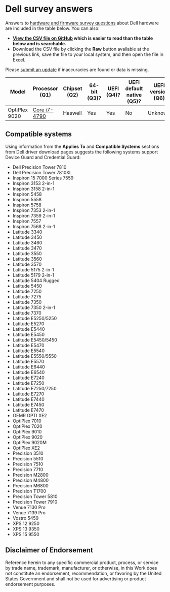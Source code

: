 # Dell survey answers

Answers to [hardware and firmware survey questions](./../README.md#questions) about Dell hardware are included in the table below. You can also:

* **[View the CSV file on GitHub](./Survey.csv) which is easier to read than the table below and is searchable.** 
* Download the CSV file by clicking the **Raw** button available at the previous link, save the file to your local system, and then open the file in Excel. 

Please [submit an update](./../README.md#request-for-answers) if inaccuracies are found or data is missing.

| Model | Processor (Q1) | Chipset (Q2) | 64-bit (Q3)? | UEFI (Q4)? | UEFI default native (Q5)? | UEFI version (Q6) | SecureBoot (Q7)? | SecureBoot default enabled (Q8)? | SecureBoot upgrade (Q9)? | Secure MOR (Q10)? | MemVirt (Q11)? | MemVirt default enabled (Q12)? | IOVirt (Q13)? | IOVirt default enabled (Q14)? | SLAT (Q15)? | TPM (Q16)? | TPM version (Q17) | TPM enabled default (Q18)? | TPM auto (Q19)? | PPI (Q20)? | PPI version (Q21) | CG tested (Q22)? | DG tested (Q23)? | BIOS fix needed (Q24)? | BIOS version needed (Q25) | UEFI WU (Q26)? | Win10 official (Q27)? | Win10 tested (Q28)? | WHCP (Q29)? | WHCP version (Q30) |
| --- | --- | --- | --- | --- | --- | --- | --- | --- | --- | --- | --- | --- | --- | --- | --- | --- | --- | --- | --- | --- | --- | --- | --- | --- | --- | --- | --- | --- | --- | --- |
| OptiPlex 9020 | [Core i7-4790](http://ark.intel.com/products/80806/Intel-Core-i7-4790-Processor-8M-Cache-up-to-4_00-GHz) | Haswell | Yes | Yes | No | Unknown | Yes | No | N/A | Unknown | Yes | Yes | Yes | No | Yes | Yes | 1.2 | No | No | Yes | Unknown | Yes | Yes | Yes | A16 | No | No | Yes | Yes | Windows 8 | 

## Compatible systems
Using information from the **Applies To** and **Compatible Systems** sections from Dell driver download pages suggests the following systems support Device Guard and Credential Guard:
* Dell Precision Tower 7810
* Dell Precision Tower 7810XL
* Inspiron 15 7000 Series 7559
* Inspiron 3153 2-in-1
* Inspiron 3158 2-in-1
* Inspiron 5458
* Inspiron 5558
* Inspiron 5758
* Inspiron 7353 2-in-1
* Inspiron 7359 2-in-1
* Inspiron 7557
* Inspiron 7568 2-in-1
* Latitude 3340
* Latitude 3450
* Latitude 3460
* Latitude 3470
* Latitude 3550
* Latitude 3560
* Latitude 3570
* Latitude 5175 2-in-1
* Latitude 5179 2-in-1
* Latitude 5404 Rugged
* Latitude 5450
* Latitude 7250
* Latitude 7275
* Latitude 7350
* Latitude 7350 2-in-1
* Latitude 7370
* Latitude E5250/5250
* Latitude E5270
* Latitude E5440
* Latitude E5450
* Latitude E5450/5450
* Latitude E5470
* Latitude E5540
* Latitude E5550/5550
* Latitude E5570
* Latitude E6440
* Latitude E6540
* Latitude E7240
* Latitude E7250
* Latitude E7250/7250
* Latitude E7270
* Latitude E7440
* Latitude E7450
* Latitude E7470
* OEMR OPTI XE2
* OptiPlex 7010
* OptiPlex 7020
* OptiPlex 9010
* OptiPlex 9020
* OptiPlex 9020M
* OptiPlex XE2
* Precision 3510
* Precision 5510
* Precision 7510
* Precision 7710
* Precision M2800
* Precision M4800
* Precision M6800
* Precision T1700
* Precision Tower 5810
* Precision Tower 7910
* Venue 7130 Pro
* Venue 7139 Pro
* Vostro 5459
* XPS 12 9250
* XPS 13 9350
* XPS 15 9550

## Disclaimer of Endorsement
Reference herein to any specific commercial product, process, or service by trade name, trademark, manufacturer, or otherwise, in this Work does not constitute an endorsement, recommendation, or favoring by the United States Government and shall not be used for advertising or product endorsement purposes.